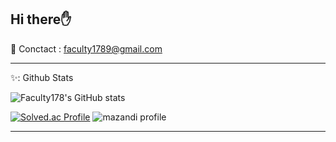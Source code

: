 Hi there✋
---
📮 Conctact : faculty1789@gmail.com

***

✨: Github Stats

![Faculty178's GitHub stats](https://github-readme-stats.vercel.app/api?username=Faculty178&theme=react&show_icons=true)

[![Solved.ac Profile](http://mazassumnida.wtf/api/v2/generate_badge?boj=faculty1789)](https://solved.ac/Faculty1789) ![mazandi profile](http://mazandi.herokuapp.com/api?handle=faculty1789&theme=warm)


---

